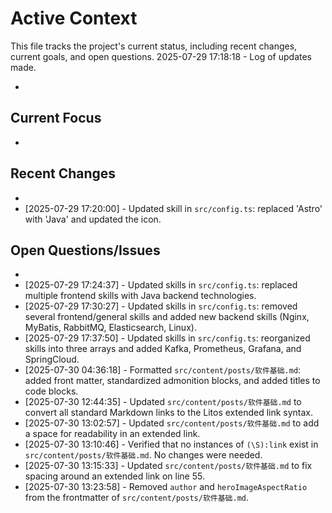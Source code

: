 # Active Context

  This file tracks the project's current status, including recent changes, current goals, and open questions.
  2025-07-29 17:18:18 - Log of updates made.

*

## Current Focus

*   

## Recent Changes

*   
* [2025-07-29 17:20:00] - Updated skill in `src/config.ts`: replaced 'Astro' with 'Java' and updated the icon.

## Open Questions/Issues

*   
* [2025-07-29 17:24:37] - Updated skills in `src/config.ts`: replaced multiple frontend skills with Java backend technologies.
* [2025-07-29 17:30:27] - Updated skills in `src/config.ts`: removed several frontend/general skills and added new backend skills (Nginx, MyBatis, RabbitMQ, Elasticsearch, Linux).
* [2025-07-29 17:37:50] - Updated skills in `src/config.ts`: reorganized skills into three arrays and added Kafka, Prometheus, Grafana, and SpringCloud.
* [2025-07-30 04:36:18] - Formatted `src/content/posts/软件基础.md`: added front matter, standardized admonition blocks, and added titles to code blocks.
* [2025-07-30 12:44:35] - Updated `src/content/posts/软件基础.md` to convert all standard Markdown links to the Litos extended link syntax.
* [2025-07-30 13:02:57] - Updated `src/content/posts/软件基础.md` to add a space for readability in an extended link.
* [2025-07-30 13:10:46] - Verified that no instances of `(\S):link` exist in `src/content/posts/软件基础.md`. No changes were needed.
* [2025-07-30 13:15:33] - Updated `src/content/posts/软件基础.md` to fix spacing around an extended link on line 55.
* [2025-07-30 13:23:58] - Removed `author` and `heroImageAspectRatio` from the frontmatter of `src/content/posts/软件基础.md`.